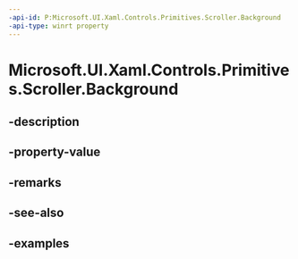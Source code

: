 ```yaml
---
-api-id: P:Microsoft.UI.Xaml.Controls.Primitives.Scroller.Background
-api-type: winrt property
---
```


# Microsoft.UI.Xaml.Controls.Primitives.Scroller.Background

<!--
public Microsoft.UI.Xaml.Media.Brush Background { get; set; }
-->


## -description

## -property-value

## -remarks

## -see-also

## -examples


